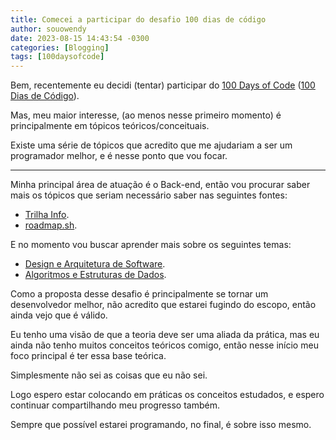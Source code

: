 ```yaml
---
title: Comecei a participar do desafio 100 dias de código
author: souowendy
date: 2023-08-15 14:43:54 -0300
categories: [Blogging]
tags: [100daysofcode]
---
```


Bem, recentemente eu decidi (tentar) participar do [100 Days of Code](https://www.100daysofcode.com/) ([100 Dias de Código](https://www.100diasdecodigo.dev/)).

Mas, meu maior interesse, (ao menos nesse primeiro momento) é principalmente em tópicos teóricos/conceituais.

Existe uma série de tópicos que acredito que me ajudariam a ser um programador melhor, e é nesse ponto que vou focar.

---

Minha principal área de atuação é o Back-end, então vou procurar saber mais os tópicos que seriam necessário saber nas seguintes fontes:
- [Trilha Info](https://trilha.info/).
- [roadmap.sh](https://roadmap.sh/).

E no momento vou buscar aprender mais sobre os seguintes temas:
- [Design e Arquitetura de Software](https://khalilstemmler.com/articles/software-design-architecture/full-stack-software-design/).
- [Algoritmos e Estruturas de Dados](https://novatec.com.br/livros/entendendo-algoritmos/).

Como a proposta desse desafio é principalmente se tornar um desenvolvedor melhor, não acredito que estarei fugindo do escopo, então ainda vejo que é válido.

Eu tenho uma visão de que a teoria deve ser uma aliada da prática, mas eu ainda não tenho muitos conceitos teóricos comigo, então nesse início meu foco principal é ter essa base teórica.

Simplesmente não sei as coisas que eu não sei.

Logo espero estar colocando em práticas os conceitos estudados, e espero continuar compartilhando meu progresso também.

Sempre que possível estarei programando, no final, é sobre isso mesmo.
